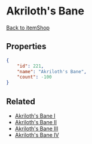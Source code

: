 # Akriloth's Bane

<no description available>

[Back to itemShop](../item-shops.md)

## Properties

```json
{
    "id": 221,
    "name": "Akriloth's Bane",
    "count": -100
}
```

## Related

- [Akriloth's Bane I](../items/5605-akriloth-s-bane-i.md)
- [Akriloth's Bane II](../items/5606-akriloth-s-bane-ii.md)
- [Akriloth's Bane III](../items/5607-akriloth-s-bane-iii.md)
- [Akriloth's Bane IV](../items/5608-akriloth-s-bane-iv.md)

